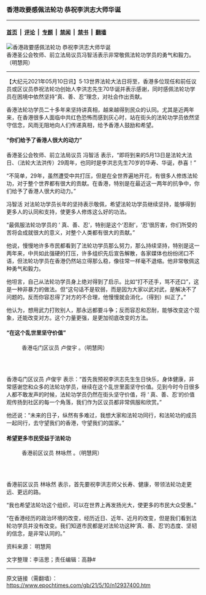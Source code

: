 ### 香港政要感佩法轮功 恭祝李洪志大师华诞

---

#### [首页](../../../..?n12937400) &nbsp;|&nbsp; [评论](../../../../../epoch-comment?n12937400) &nbsp;|&nbsp; [专题](../../../../../epoch-special?n12937400) &nbsp;|&nbsp; [禁闻](../../../../../epoch-news?n12937400) &nbsp;|&nbsp; [禁书](../../../../../books?n12937400) &nbsp;|&nbsp; [翻墙](https://github.com/gfw-breaker/nogfw/blob/master/README.md?n12937400)


<div><img alt="香港政要感佩法轮功 恭祝李洪志大师华诞" class="attachment-djy_600_400 size-djy_600_400 wp-post-image" src="https://i.epochtimes.com/assets/uploads/2021/05/id12937379-2021-5-9-hongkong-vip-supports_01-ss.jpeg"/>
<div class="caption">
 香港圣公会牧师、前立法局议员冯智活表示非常敬佩法轮功学员的勇气和毅力。（明慧网）
</div></div><hr/><div class="post_content" id="artbody" itemprop="articleBody">
 <!-- article content begin -->
 <p>
  【大纪元2021年05月10日讯】5‧13世界法轮大法日将至，香港多位现任和前任议员或区议员恭祝法轮功创始人李洪志先生70华诞并表示感谢，同时感佩法轮功学员在困境中依然坚持“真、善、忍”理念，对社会作出贡献。
 </p>
 <p>
  香港法轮功学员二十多年来坚持讲真相，越来越得到民众的认同。尤其是近两年来，在香港很多人面临中共红色恐怖而感到灰心时，站在街头的法轮功学员依然坚守信念，风雨无阻地向人们传递真相，给予香港人鼓励和希望。
 </p>
 <h4>
  “你们给予了香港人很大的动力”
 </h4>
 <p>
  香港圣公会牧师、前立法局议员
  <ok href="https://www.epochtimes.com/gb/tag/%E5%86%AF%E6%99%BA%E6%B4%BB.html">
   冯智活
  </ok>
  表示，“即将到来的5月13日是法轮大法日、（法轮大法洪传）29周年，也同时是李洪志先生70岁的华寿、华诞，恭喜！”
 </p>
 <p>
  “不简单，29年，虽然遭受中共打压，但是在全世界遍地开花，有很多人修炼法轮功，对于整个世界都有很大的贡献。在香港，特别是在最近这一两年的抗争中，你们给予了香港人很大的动力。”
 </p>
 <p>
  <ok href="https://www.epochtimes.com/gb/tag/%E5%86%AF%E6%99%BA%E6%B4%BB.html">
   冯智活
  </ok>
  对法轮功学员长年的坚持表示敬佩，希望法轮功学员继续坚持，能够得到更多人的认同和支持，使更多人修炼这么好的功法。
 </p>
 <p>
  “最佩服法轮功学员的
  <span class="s1">
   ‘
  </span>
  真、善、忍’，特别是这个‘忍耐’，‘忍’很厉害，你们所受的苦将会成就很大的意义，对整个人类都有很大的贡献。”
 </p>
 <p>
  他说，慢慢地许多市民都看到了法轮功学员那么努力，那么持续坚持，特别是这一两年来，中共如此强硬的打压，许多组织先后宣告解散，各家媒体也纷纷闭口不语，但法轮功学员在香港仍然站立得那么稳，像往常一样毫不退缩。他非常敬佩这种勇气和毅力。
 </p>
 <p>
  他坦言，自己从法轮功学员身上绝对得到了启示。比如“打不还手，骂不还口”，这是一种非暴力的做法。但“这句话不是软弱，而是因为大家以武对武，是解决不了问题的。反而你容忍得了对方的不合理，他慢慢就会消化，（得到）纠正了。”
 </p>
 <p>
  他认为，想用武力打败别人，那永远都要斗争；反而容忍和忍耐，能够改变这个现象，还能改变对方。这个力量更强，是更加彻底改变的方法。
 </p>
 <h4>
  “在这个乱世里坚守价值”
 </h4>
 <figure aria-describedby="caption-attachment-12937395" class="wp-caption aligncenter" id="attachment_12937395" style="width: 500px">
  <ok href="https://i.epochtimes.com/assets/uploads/2021/05/id12937395-2021-5-9-hongkong-vip-supports_02-ss.jpeg" target="_blank">
   <img alt="" class="size-full wp-image-12937395" src="https://i.epochtimes.com/assets/uploads/2021/05/id12937395-2021-5-9-hongkong-vip-supports_02-ss.jpeg"/>
  </ok>
  <br/><figcaption class="wp-caption-text" id="caption-attachment-12937395">
   香港屯门区议员
   <ok href="https://www.epochtimes.com/gb/tag/%E5%8D%A2%E4%BF%8A%E5%AE%87.html">
    卢俊宇
   </ok>
   。（明慧网）
  </figcaption><br/>
 </figure><br/>
 <p>
  香港屯门区议员
  <ok href="https://www.epochtimes.com/gb/tag/%E5%8D%A2%E4%BF%8A%E5%AE%87.html">
   卢俊宇
  </ok>
  表示：“首先我预祝李洪志先生生日快乐，身体健康，非常感谢您和众多的法轮功学员，继续在这个乱世里面坚守价值。见到今时今日很多人都不敢发声的时候，法轮功学员仍然在街头坚守价值，将
  <span class="s1">
   ‘
  </span>
  真、善、忍’的价值观传扬到社区的每一个角落，我们作为区议员都非常佩服和欣赏。”
 </p>
 <p>
  他还说：“未来的日子，纵然有多难过，我想大家和法轮功同行，和法轮功的成员一起同行，去守望我们的香港，守望我们的国家。”
 </p>
 <h4>
  希望更多市民受益于法轮功
 </h4>
 <figure aria-describedby="caption-attachment-12937401" class="wp-caption aligncenter" id="attachment_12937401" style="width: 500px">
  <ok href="https://i.epochtimes.com/assets/uploads/2021/05/id12937401-2021-5-9-hongkong-vip-supports_03-ss.jpeg" target="_blank">
   <img alt="" class="size-full wp-image-12937401" src="https://i.epochtimes.com/assets/uploads/2021/05/id12937401-2021-5-9-hongkong-vip-supports_03-ss.jpeg"/>
  </ok>
  <br/><figcaption class="wp-caption-text" id="caption-attachment-12937401">
   香港前区议员
   <ok href="https://www.epochtimes.com/gb/tag/%E6%9E%97%E5%92%8F%E7%84%B6.html">
    林咏然
   </ok>
   。（明慧网）
  </figcaption><br/>
 </figure><br/>
 <p>
  香港前区议员
  <ok href="https://www.epochtimes.com/gb/tag/%E6%9E%97%E5%92%8F%E7%84%B6.html">
   林咏然
  </ok>
  表示，首先要祝李洪志师父长寿、健康，带领法轮功走更远、更远的路。
 </p>
 <p>
  “我也希望法轮功这个组织，可以在世界上再发扬光大，使更多的市民大众受惠。”
 </p>
 <p>
  “在香港经历的政治环境的改变，经历近日、近年、近月的改变，但是我们看到法轮功学员并没有改变。我们知道市民都是对法轮功这种‘真、善、忍’的态度、坚韧的信念，是非常认同的。”
 </p>
 <p>
  资料来源：
  <ok href="http://big5.minghui.org/">
   明慧网
  </ok>
 </p>
 <p>
  文字整理：李洁思；责任编辑：高静#
 </p>
 <!-- article content end -->
 <div id="below_article_ad">
 </div>
</div>


---

原文链接（需翻墙）：https://www.epochtimes.com/gb/21/5/10/n12937400.htm